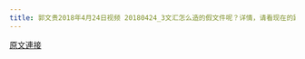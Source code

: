 ```yaml
---
title: 郭文贵2018年4月24日视频 20180424_3文汇怎么造的假文件呢？详情，请看现在的路徳专访！文贵己经提供了部分信息给路德先生了！一切都是刚刚开始！愚蠢的盗国贼．又给文贵送大礼了！
---
```


[原文連接](https://gnews.org/ThreadView/53477408)


